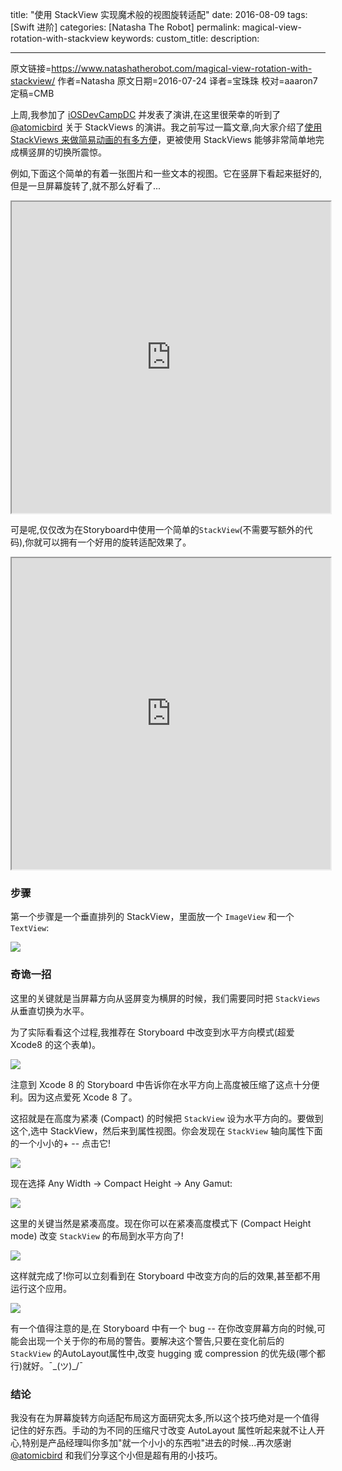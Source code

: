 title: "使用 StackView 实现魔术般的视图旋转适配"
date: 2016-08-09
tags: [Swift 进阶]
categories: [Natasha The Robot]
permalink: magical-view-rotation-with-stackview
keywords: 
custom_title: 
description: 

---
原文链接=https://www.natashatherobot.com/magical-view-rotation-with-stackview/
作者=Natasha
原文日期=2016-07-24
译者=宝珠珠
校对=aaaron7
定稿=CMB

<!--此处开始正文-->

上周,我参加了 [iOSDevCampDC](http://iosdevcampdc.com/) 并发表了演讲,在这里很荣幸的听到了 [@atomicbird](https://twitter.com/atomicbird) 关于 StackViews 的演讲。我之前写过一篇文章,向大家介绍了[使用 StackViews 来做简易动画的有多方便](https://www.natashatherobot.com/button-animation-stackview/)，更被使用 StackViews 能够非常简单地完成横竖屏的切换所震惊。

例如,下面这个简单的有着一张图片和一些文本的视图。它在竖屏下看起来挺好的,但是一旦屏幕旋转了,就不那么好看了...

<!--more-->

<iframe height=498 width=510 src="https://www.natashatherobot.com/wp-content/uploads/StackViewRotationBad.mp4?_=1" allowfullscreen></iframe>

可是呢,仅仅改为在Storyboard中使用一个简单的` StackView `(不需要写额外的代码),你就可以拥有一个好用的旋转适配效果了。

<iframe height=498 width=510 src="https://www.natashatherobot.com/wp-content/uploads/StackViewRotationDemo.mp4?_=2" allowfullscreen></iframe>


### 步骤

第一个步骤是一个垂直排列的 StackView，里面放一个 `ImageView` 和一个 `TextView`:

![](https://www.natashatherobot.com/wp-content/uploads/Main_storyboard_%E2%80%94_Edited_and_Glass-768x399.png)

### 奇诡一招

这里的关键就是当屏幕方向从竖屏变为横屏的时候，我们需要同时把 `StackViews` 从垂直切换为水平。

为了实际看看这个过程,我推荐在 Storyboard 中改变到水平方向模式(超爱 Xcode8 的这个表单)。

![](https://www.natashatherobot.com/wp-content/uploads/Main_storyboard_%E2%80%94_Edited-768x686.png)

注意到 Xcode 8 的 Storyboard 中告诉你在水平方向上高度被压缩了这点十分便利。因为这点爱死 Xcode 8 了。

这招就是在高度为紧凑 (Compact) 的时候把 `StackView` 设为水平方向的。要做到这个,选中 StackView，然后来到属性视图。你会发现在 `StackView` 轴向属性下面的一个小小的+ -- 点击它!

![](https://www.natashatherobot.com/wp-content/uploads/Main_storyboard_%E2%80%94_Edited-1-300x201.png)

现在选择 Any Width -> Compact Height -> Any Gamut:

![](https://www.natashatherobot.com/wp-content/uploads/Screen-Shot-2016-07-24-at-12.36.47-PM-768x236.png)

这里的关键当然是紧凑高度。现在你可以在紧凑高度模式下 (Compact Height mode) 改变 `StackView` 的布局到水平方向了!

![](https://www.natashatherobot.com/wp-content/uploads/Main_storyboard_%E2%80%94_Edited-2-300x231.png)

这样就完成了!你可以立刻看到在 Storyboard 中改变方向的后的效果,甚至都不用运行这个应用。

![](https://www.natashatherobot.com/wp-content/uploads/Main_storyboard_%E2%80%94_Edited-3-768x315.png)

有一个值得注意的是,在 Storyboard 中有一个 bug -- 在你改变屏幕方向的时候,可能会出现一个关于你的布局的警告。要解决这个警告,只要在变化前后的 `StackView` 的AutoLayout属性中,改变 hugging 或 compression 的优先级(哪个都行)就好。¯\_(ツ)_/¯

### 结论

我没有在为屏幕旋转方向适配布局这方面研究太多,所以这个技巧绝对是一个值得记住的好东西。手动的为不同的压缩尺寸改变 AutoLayout 属性听起来就不让人开心,特别是产品经理叫你多加"就一个小小的东西啦"进去的时候...再次感谢 [@atomicbird](https://twitter.com/atomicbird) 和我们分享这个小但是超有用的小技巧。